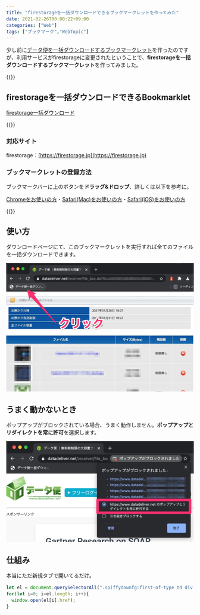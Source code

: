 ```yaml
---
title: "firestorageを一括ダウンロードできるブックマークレットを作ってみた"
date: 2021-02-26T00:00:22+09:00
categories: ["Web"]
tags: ["ブックマーク","WebTopic"]
---
```


少し前に[データ便を一括ダウンロードするブックマークレット](https://2001y.me/blog/web/bookmarklet-datadeliver/)を作ったのですが、利用サービスがfirestorageに変更されたということで、<b>firestorageを一括ダウンロードするブックマークレット</b>を作ってみました。

{{<ad>}}

## firestorageを一括ダウンロードできるBookmarklet

<p class=noIndent>
  <a href="javascript:(function()%7Blet%20el%20%3D%20document.querySelectorAll(%22.tbl_wd_full%20td%3Afirst-of-type%20a%22)%3Bfor(let%20i%3D0%3B%20i%3Cel.length%3B%20i%2B%2B)%7Bwindow.open(el%5Bi%5D.href)%3B%7D%7D)()" class=download>firestorage一括ダウンロード</a>
</p>

{{<bg>}}

### 対応サイト

firestorage：[https://firestorage.jp](https://firestorage.jp)

### ブックマークレットの登録方法

ブックマークバーに上のボタンを**ドラッグ&ドロップ**、詳しくは以下を参考に。

<p class="noIndent"><a href="https://2001y.me/blog/web/bookmarklet-chrome" target="_blank" rel="noopener noreferrer">Chromeをお使いの方</a>・<a href="https://2001y.me/blog/web/bookmarklet-mac-safari" target="_blank" rel="noopener noreferrer">Safari(Mac)をお使いの方</a>・<a href="https://2001y.me/blog/web/bookmarklet-ios-safari" target="_blank" rel="noopener noreferrer">Safari(iOS)をお使いの方</a></p>

{{<bg-end>}}

## 使い方

ダウンロードページにて、このブックマークレットを実行すれば全てのファイルを一括ダウンロードできます。

![](../../../images/bookmarklet-datadeliver-0.jpg)

## うまく動かないとき

ポップアップがブロックされている場合、うまく動作しません。<b>ポップアップとリダイレクトを常に許可</b>を選択します。

![ポップアップブロックなどは許可する必要がある](../../../images/bookmarklet-datadeliver-1.jpg)

## 仕組み

本当にただ新規タブで開いてるだけ。

```js
let el = document.querySelectorAll(".spiffydownfg:first-of-type td div a");
for(let i=0; i<el.length; i++){
  window.open(el[i].href);
}
```